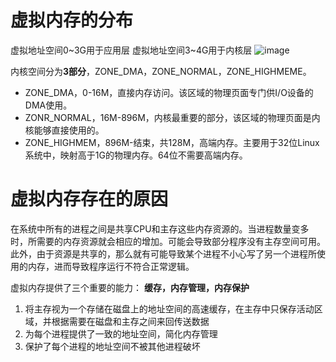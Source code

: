 # 虚拟内存的分布
虚拟地址空间0~3G用于应用层
虚拟地址空间3~4G用于内核层
![image](https://pic1.zhimg.com/80/v2-fa4e727f2a22ac21128986094bc8f8a0_1440w.jpg)

内核空间分为**3部分**，ZONE_DMA，ZONE_NORMAL，ZONE_HIGHMEME。

* ZONE_DMA，0-16M，直接内存访问。该区域的物理页面专门供I/O设备的DMA使用。
* ZONR_NORMAL，16M-896M，内核最重要的部分，该区域的物理页面是内核能够直接使用的。
* ZONE_HIGHMEM，896M-结束，共128M，高端内存。主要用于32位Linux系统中，映射高于1G的物理内存。64位不需要高端内存。
# 虚拟内存存在的原因

在系统中所有的进程之间是共享CPU和主存这些内存资源的。当进程数量变多时，所需要的内存资源就会相应的增加。可能会导致部分程序没有主存空间可用。此外，由于资源是共享的，那么就有可能导致某个进程不小心写了另一个进程所使用的内存，进而导致程序运行不符合正常逻辑。

虚拟内存提供了三个重要的能力： **缓存，内存管理，内存保护**

1. 将主存视为一个存储在磁盘上的地址空间的高速缓存，在主存中只保存活动区域，并根据需要在磁盘和主存之间来回传送数据
2. 为每个进程提供了一致的地址空间，简化内存管理
3. 保护了每个进程的地址空间不被其他进程破坏